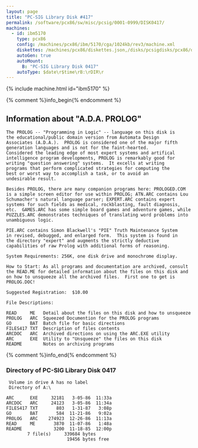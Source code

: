 ```yaml
---
layout: page
title: "PC-SIG Library Disk #417"
permalink: /software/pcx86/sw/misc/pcsig/0001-0999/DISK0417/
machines:
  - id: ibm5170
    type: pcx86
    config: /machines/pcx86/ibm/5170/cga/1024kb/rev3/machine.xml
    diskettes: /machines/pcx86/diskettes.json,/disks/pcsigdisks/pcx86/diskettes.json
    autoGen: true
    autoMount:
      B: "PC-SIG Library Disk 0417"
    autoType: $date\r$time\rB:\rDIR\r
---
```


{% include machine.html id="ibm5170" %}

{% comment %}info_begin{% endcomment %}

## Information about "A.D.A. PROLOG"

    The PROLOG -- "Programming in Logic" -- language on this disk is
    the educational/public domain version from Automata Design
    Associates (A.D.A.).  PROLOG is considered one of the major fifth
    generation languages and is not for the faint-hearted.
    Considered the leading edge of most expert systems and artifical
    intelligence program developments, PROLOG is remarkably good for
    writing "question answering" systems.  It excells at writing
    programs that perform complicated strategies for computing the
    best or worst way to accomplish a task, or to avoid an
    undesirable result.
    
    Besides PROLOG, there are many companion programs here: PROLOGED.COM
    is a simple screen editor for use within PROLOG; ATN.ARC contains Lou
    Schumacher's natural language parser; EXPERT.ARC contains expert
    systems for such fields as medical, rockblasting, fault diagnosis,
    etc.  GAMES.ARC has some simple board games and adventure games, while
    PUZZLES.ARC demonstrates techniques of translating word problems into
    unambiguous logic.
    
    PIE.ARC contains Simon Blackwell's "PIE" Truth Maintenance System
    in revised, debugged, and enlarged form.  This system is found in
    the directory "expert" and augments the strictly deductive
    capabilities of raw Prolog with additional forms of reasoning.
    
    System Requirements: 256K, one disk drive and monochrome display.
    
    How to Start: As all programs and documentation are archived, consult
    the READ.ME for detailed information about the files on this disk and
    on how to unsqueeze all the archived files.  First one to get is
    PROLOG.DOC!
    
    Suggested Registration:  $10.00
    
    File Descriptions:
    
    READ     ME   Detail about the files on this disk and how to unsqueeze
    PROLOG   ARC  Squeezed Documention for the PROLOG programs
    GO       BAT  Batch file for basic directions
    FILES417 TXT  Description of files contents
    ARCDOC   ARC  Archived directions on using the ARC.EXE utility
    ARC      EXE  Utility to "Unsqueeze" the files on this disk
    README        Notes on archiving programs
{% comment %}info_end{% endcomment %}


### Directory of PC-SIG Library Disk 0417

     Volume in drive A has no label
     Directory of A:\

    ARC      EXE     32181   3-05-86  11:33a
    ARCDOC   ARC     24123   3-05-86  11:34a
    FILES417 TXT       803   1-31-87   3:08p
    GO       BAT       584  11-21-86   9:02a
    PROLOG   ARC    274923  12-26-86  11:13a
    READ     ME       3870  11-07-86   1:48a
    README            3200  11-18-85  12:00p
            7 file(s)     339684 bytes
                           19456 bytes free
